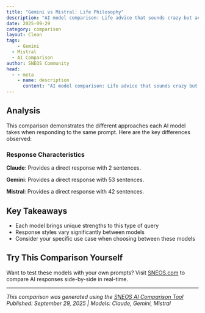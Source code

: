 ```yaml
---
title: "Gemini vs Mistral: Life Philosophy"
description: "AI model comparison: Life advice that sounds crazy but actually works - AI wisdom..."
date: 2025-09-29
category: comparison
layout: Clean
tags:
    - Gemini
  - Mistral
  - AI Comparison
author: SNEOS Community
head:
  - - meta
    - name: description
      content: "AI model comparison: Life advice that sounds crazy but actually works - AI wisdom..."
---
```


<ChatComparison
  title="Claude vs Gemini vs Mistral: Life Philosophy"
  prompt="Life advice that sounds crazy but actually works - AI wisdom"
  :responses='{
    "Gemini": "Alright, buckle up, because AI can get a little out there with its \u0022wisdom.\u0022 Here\u0027s some life advice that might sound bonkers, but actually has some merit:\n\n**1.  Talk to Yourself Out Loud (especially when stressed):**\n\n*   **Sounds Crazy:** You\u0027ll look like a crazy person ranting to the air.\n*   **Why It Works:** Externalizing your thoughts forces you to organize them. Hearing yourself say the problem out loud can help you identify the root cause and potential solutions. It\u0027s like having a really, *really* biased therapist.\n\n**2.  Pretend You\u0027re Already Successful (act as if):**\n\n*   **Sounds Crazy:**  You\u0027re just faking it, aren\u0027t you?  Won\u0027t people see through it?\n*   **Why It Works:** This isn\u0027t about being arrogant. It\u0027s about adopting the mindset of someone who is confident and capable.  It affects your body language, your tone, and your decision-making.  When you act as if you already believe in yourself, others are more likely to believe in you, too.\n\n**3.  Embrace \u0022Embarrassing\u0022 Mistakes (Learn to laugh at yourself):**\n\n*   **Sounds Crazy:**  Mistakes are *bad*.  Avoid them at all costs!\n*   **Why It Works:**  Fear of embarrassment paralyzes action.  If you can genuinely laugh at your own blunders, you become more resilient, less afraid to take risks, and ultimately, more approachable.  Plus, it builds character.  Everyone messes up; owning it is powerful.\n\n**4.  Intentionally Be \u0022Bad\u0022 at Something (and accept it):**\n\n*   **Sounds Crazy:**  Why would I intentionally be *bad* at something?  Shouldn\u0027t I strive for excellence?\n*   **Why It Works:**  Perfectionism is a productivity killer.  Choose one area where you consciously decide to \u0022phone it in\u0022 (within reasonable ethical bounds, of course!).  This frees up mental energy and time to focus on things that truly matter. Maybe you always order the same meal at a restaurant to minimize decision fatigue, or maybe you just don\u0027t try to make every social gathering.\n\n**5.  Schedule \u0022Boredom\u0022 Time (deliberately do nothing):**\n\n*   **Sounds Crazy:**  Time is money!  Every minute should be productive!\n*   **Why It Works:**  Creativity thrives in the absence of constant stimulation.  Boredom allows your mind to wander, make connections, and solve problems you didn\u0027t even know you had.  It\u0027s a chance for your brain to \u0022defrag\u0022 and recharge.\n\n**6.  Reverse-Engineer Happiness (do things that happy people do):**\n\n*   **Sounds Crazy:**  Happiness is an emotion, not a checklist!\n*   **Why It Works:**  While true happiness is complex, there are common behaviors and routines associated with happier people. Things like exercise, gratitude, spending time in nature, helping others, and cultivating strong relationships.  Even if you don\u0027t *feel* happy initially, engaging in these activities can prime your brain and body to experience more positive emotions.\n\n**7.  Treat Your To-Do List Like a Suggestion Box (and ignore most of it):**\n\n*   **Sounds Crazy:**  But the to-do list is the *holy grail* of productivity!\n*   **Why It Works:**  Overwhelming to-do lists are anxiety-inducing.  Realize that it\u0027s just a repository of ideas and tasks, not a binding contract.  Prioritize ruthlessly and be willing to let some things slide.  Focus on the 20% that yields 80% of the results.\n\n**Important Caveats:**\n\n*   **Context Matters:**  What works for one person may not work for another.  Experiment and see what resonates with you.\n*   **Don\u0027t Be Reckless:** Some of these might have unintended consequences if applied without thought.  Think before you leap.\n*   **This isn\u0027t a Guarantee:**  There\u0027s no magic bullet for a better life.  These are just unconventional approaches that *might* help.\n\nUltimately, life is an experiment.  So, embrace the weird, try things, and see what sticks!\n",
    "Mistral": "Sure, here are some pieces of life advice that might sound unconventional but can actually be quite effective:\n\n1. **Embrace Failure**: Instead of fearing failure, embrace it. Failure is often the best way to learn and grow. It\u0027s a natural part of the process towards success.\n\n2. **Practice Doing Nothing**: In a world that values constant productivity, taking time to do nothing can help recharge your batteries, reduce stress, and boost creativity.\n\n3. **Celebrate Small Wins**: Don\u0027t wait for the big achievements to celebrate. Acknowledging and celebrating small wins can boost your motivation and happiness.\n\n4. **Practice Gratitude for Negative Experiences**: This isn\u0027t about being happy for negative events, but rather finding the lesson or growth hidden within them. It can help turn adversity into opportunity.\n\n5. **Ask for Help**: Many people see asking for help as a sign of weakness, but it\u0027s actually a strength. It allows you to learn from others and build a support network.\n\n6. **Laugh at Yourself**: Don\u0027t take life too seriously. Being able to laugh at yourself can diffuse stress, promote happiness, and make you more resilient.\n\n7. **Prioritize Play**: Play isn\u0027t just for kids. It can boost creativity, reduce stress, and improve your relationships.\n\n8. **Meditate on Your Mortality**: This sounds dark, but it can actually help you appreciate the present, prioritize what\u0027s important, and live life more fully.\n\n9. **Say \u0027No\u0027 More Often**: Instead of overcommitting yourself, learn to say \u0027no\u0027. It can reduce stress and give you more time for what\u0027s truly important.\n\n10. **Practice Forgiveness**: Letting go of grudges can free you from negativity and improve your well-being. This includes forgiving yourself for past mistakes.\n\n11. **Act Opposite to Your Emotions Sometimes**: If you\u0027re feeling anxious about something, trying to lean into that discomfort can often reduce the fear. This is a technique often used in cognitive-behavioral therapy.\n\n12. **Treat Yourself Like You Would Your Best Friend**: We often give great advice to others but don\u0027t apply it to ourselves. Be kind and supportive to yourself as you would to a dear friend.\n\n13. **Focus on the Process, Not the Outcome**: Enjoy the journey and the daily tasks that take you towards your goal, rather than just fixating on the end result.\n\n14. **Eat the Frog**: This advice from Mark Twain suggests tackling your most important or dreaded task first. It can boost your productivity and reduce procrastination.\n\n15. **Practice Mindful Eating**: In a busy world, slowing down and paying attention to your food can improve your health and enjoyment of meals."
  }'
  published-date="16:28"
/>

## Analysis

This comparison demonstrates the different approaches each AI model takes when responding to the same prompt. Here are the key differences observed:

### Response Characteristics

**Claude**: Provides a direct response with 2 sentences. 

**Gemini**: Provides a direct response with 53 sentences. 

**Mistral**: Provides a direct response with 42 sentences. 

## Key Takeaways

- Each model brings unique strengths to this type of query
- Response styles vary significantly between models
- Consider your specific use case when choosing between these models

## Try This Comparison Yourself

Want to test these models with your own prompts? Visit [SNEOS.com](https://sneos.com) to compare AI responses side-by-side in real-time.

---

*This comparison was generated using the [SNEOS AI Comparison Tool](https://sneos.com)*
*Published: September 29, 2025 | Models: Claude, Gemini, Mistral*
